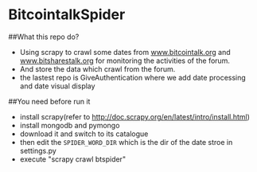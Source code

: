 BitcointalkSpider
================
##What this repo do?

- Using scrapy to crawl some dates from www.bitcointalk.org and www.bitsharestalk.org for monitoring the activities of the forum.
- And store the data which crawl from the forum.
- the lastest repo is GiveAuthentication where we add date processing and date visual display


##You need before run it

- install scrapy(refer to http://doc.scrapy.org/en/latest/intro/install.html)
- install mongodb and pymongo
- download it and switch to its catalogue 
- then edit the ``SPIDER_WORD_DIR`` which is the dir of the date stroe in settings.py 
- execute "scrapy crawl btspider"
